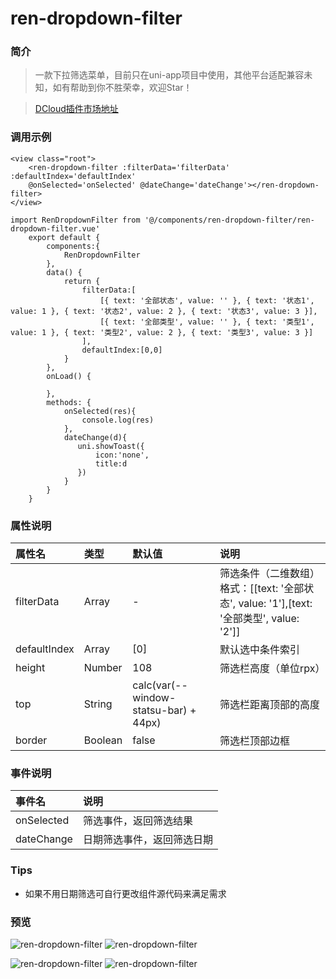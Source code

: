 # ren-dropdown-filter

### 简介
> 一款下拉筛选菜单，目前只在uni-app项目中使用，其他平台适配兼容未知，如有帮助到你不胜荣幸，欢迎Star！

> [DCloud插件市场地址](https://ext.dcloud.net.cn/plugin?id=2315)


### 调用示例

```
<view class="root">
    <ren-dropdown-filter :filterData='filterData' :defaultIndex='defaultIndex'
    @onSelected='onSelected' @dateChange='dateChange'></ren-dropdown-filter>
</view>
```

```
import RenDropdownFilter from '@/components/ren-dropdown-filter/ren-dropdown-filter.vue'
	export default {
        components:{
            RenDropdownFilter
        },
		data() {
			return {
				filterData:[
                    [{ text: '全部状态', value: '' }, { text: '状态1', value: 1 }, { text: '状态2', value: 2 }, { text: '状态3', value: 3 }],
                    [{ text: '全部类型', value: '' }, { text: '类型1', value: 1 }, { text: '类型2', value: 2 }, { text: '类型3', value: 3 }]
                ],
                defaultIndex:[0,0]
			}
		},
		onLoad() {

		},
		methods: {
            onSelected(res){
                console.log(res)
            },
            dateChange(d){
               uni.showToast({
                   icon:'none',
                   title:d
               })
            }
		}
	}
```

### 属性说明

| 属性名 | 类型   | 默认值 | 说明   |
| :----- | :----- | :----- | :----- |
| filterData | Array | - | 筛选条件（二维数组） 格式：[[text: '全部状态', value: '1'],[text: '全部类型', value: '2']]|
| defaultIndex | Array | [0] | 默认选中条件索引 |
| height | Number | 108 | 筛选栏高度（单位rpx） |
| top | String | calc(var(--window-statsu-bar) + 44px) | 筛选栏距离顶部的高度 |
| border | Boolean | false | 筛选栏顶部边框 |


### 事件说明

| 事件名 | 说明   | 
| :----- | :----- | 
| onSelected | 筛选事件，返回筛选结果   |
| dateChange | 日期筛选事件，返回筛选日期   |

### Tips

* 如果不用日期筛选可自行更改组件源代码来满足需求

### 预览

![ren-dropdown-filter](https://i.loli.net/2020/07/15/LPkWjuDlw1tgTYo.png)
![ren-dropdown-filter](https://i.loli.net/2020/07/15/tAkJy24buCKrSIo.png)


![ren-dropdown-filter](https://i.loli.net/2020/07/15/ZdOVzB8Lc13Qphe.png)
![ren-dropdown-filter](https://i.loli.net/2020/07/15/7xm8Aj2fNKYB45s.png)
